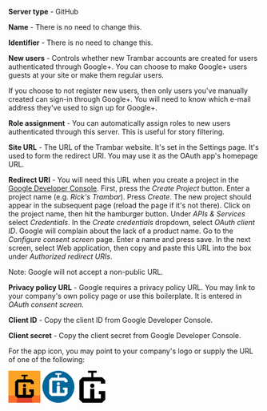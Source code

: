 **Server type** - GitHub

**Name** - There is no need to change this.

**Identifier** - There is no need to change this.

**New users** - Controls whether new Trambar accounts are created for users
authenticated through Google+. You can choose to make Google+ users guests at
your site or make them regular users.

If you choose to not register new users, then only users you've manually created
can sign-in through Google+. You will need to know which e-mail address they've
used to sign up for Google+.

**Role assignment** - You can automatically assign roles to new users
authenticated through this server. This is useful for story filtering.

**Site URL** - The URL of the Trambar website. It's set in the Settings page.
It's used to form the redirect URI. You may use it as the OAuth app's
homepage URL.

**Redirect URI** - You will need this URL when you create a project in the
[Google Developer Console](https://console.developers.google.com/cloud-resource-manager).
First, press the *Create Project* button. Enter a project name (e.g. _Rick's
Trambar_). Press *Create*. The new project should appear in the subsequent page
(reload the page if it's not there). Click on the project name, then hit the
hamburger button. Under *APIs & Services* select *Credentials*. In the
*Create credentials* dropdown, select *OAuth client ID*. Google will complain
about the lack of a product name. Go to the *Configure consent screen* page.
Enter a name and press save. In the next screen, select Web application, then
copy and paste this URL into the box under *Authorized redirect URIs*.

Note: Google will not accept a non-public URL.

**Privacy policy URL** - Google requires a privacy policy URL. You may
link to your company's own policy page or use this boilerplate. It is entered
in *OAuth consent screen*.

**Client ID** - Copy the client ID from Google Developer Console.

**Client secret** - Copy the client secret from Google Developer Console.

For the app icon, you may point to your company's logo or supply the URL of one
of the following:

![Trambar icon](icon-64x64.png)
![Trambar icon](icon-64x64-blue.png)
![Trambar icon](icon-64x64-black.png)
